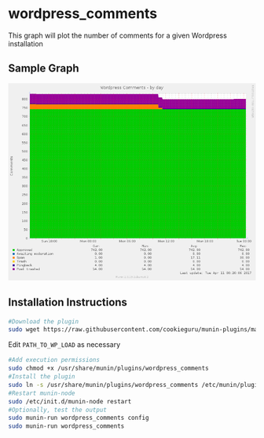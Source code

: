 wordpress_comments
==================
This graph will plot the number of comments for a given Wordpress installation

Sample Graph
------------
![Graph of wordpress_comments](https://raw.githubusercontent.com/cookieguru/munin-plugins/screenshots/wordpress_comments.png)

Installation Instructions
-------------------------
```bash
#Download the plugin
sudo wget https://raw.githubusercontent.com/cookieguru/munin-plugins/master/wordpress_comments/wordpress_comments -O /usr/share/munin/plugins/wordpress_comments
```
Edit `PATH_TO_WP_LOAD` as necessary
```bash
#Add execution permissions
sudo chmod +x /usr/share/munin/plugins/wordpress_comments
#Install the plugin
sudo ln -s /usr/share/munin/plugins/wordpress_comments /etc/munin/plugins/wordpress_comments
#Restart munin-node
sudo /etc/init.d/munin-node restart
#Optionally, test the output
sudo munin-run wordpress_comments config
sudo munin-run wordpress_comments
```